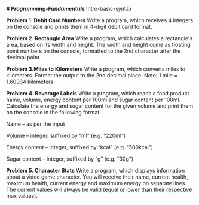 ﻿_**# Programming-Fundamentals**_Intro-basic-syntax**Problem 1. Debit Card Numbers**Write a program, which receives 4 integers on the console and prints them in 4-digit debit card format.**Problem 2. Rectangle Area**Write a program, which calculates a rectangle's area, based on its width and height. The width and height come as floating point numbers on the console, formatted to the 2nd character after the decimal point.**Problem 3.Miles to Kilometers**Write a program, which converts miles to kilometers. Format the output to the 2nd decimal place.Note: 1 mile = 1.60934 kilometers**Problem 4. Beverage Labels**Write a program, which reads a food product name, volume, energy content per 100ml and sugar content per 100ml. Calculate the energy and sugar content for the given volume and print them on the console in the following format:Name – as per the inputVolume – integer, suffixed by “ml” (e.g. “220ml”)Energy content – integer, suffixed by “kcal” (e.g. “500kcal”)Sugar content – integer, suffixed by “g” (e.g. “30g”) **Problem 5. Character Stats**Write a program, which displays information about a video game character. You will receive their name, current health, maximum health, current energy and maximum energy on separate lines. The current values will always be valid (equal or lower than their respective max values).